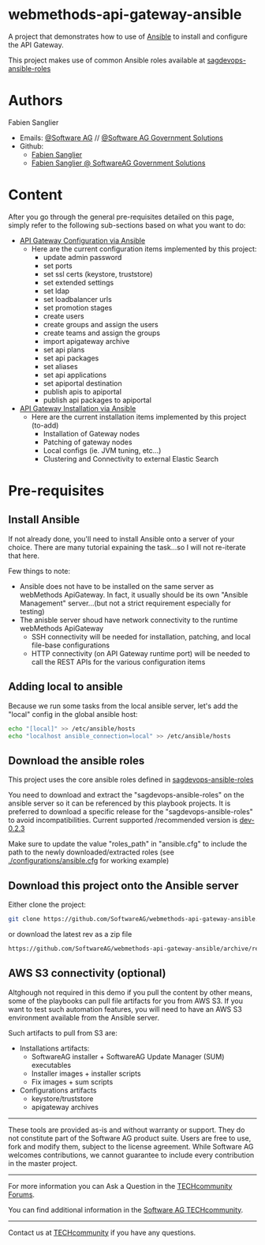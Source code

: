 # webmethods-api-gateway-ansible

A project that demonstrates how to use of [Ansible](https://github.com/ansible/ansible) to install and configure the API Gateway.

This project makes use of common Ansible roles available at [sagdevops-ansible-roles](https://github.com/SoftwareAG/sagdevops-ansible-roles) 

# Authors

Fabien Sanglier
- Emails: [@Software AG](mailto:fabien.sanglier@softwareag.com) // [@Software AG Government Solutions](mailto:fabien.sanglier@softwareaggov.com)
- Github: 
  - [Fabien Sanglier](https://github.com/lanimall)
  - [Fabien Sanglier @ SoftwareAG Government Solutions](https://github.com/fabien-sanglier-saggs)

# Content

After you go through the general pre-requisites detailed on this page, simply refer to the following sub-sections based on what you want to do:

- [API Gateway Configuration via Ansible](./configurations/README.md)
  - Here are the current configuration items implemented by this project:
    - update admin password
    - set ports
    - set ssl certs (keystore, truststore)
    - set extended settings
    - set ldap
    - set loadbalancer urls
    - set promotion stages
    - create users
    - create groups and assign the users
    - create teams and assign the groups
    - import apigateway archive
    - set api plans
    - set api packages
    - set aliases
    - set api applications
    - set apiportal destination
    - publish apis to apiportal
    - publish api packages to apiportal
- [API Gateway Installation via Ansible](./installations/README.md)
  - Here are the current installation items implemented by this project (to-add)
    - Installation of Gateway nodes
    - Patching of gateway nodes
    - Local configs (ie. JVM tuning, etc...)
    - Clustering and Connectivity to external Elastic Search

# Pre-requisites

## Install Ansible

If not already done, you'll need to install Ansible onto a server of your choice. 
There are many tutorial expaining the task...so I will not re-iterate that here.

Few things to note:

 - Ansible does not have to be installed on the same server as webMethods ApiGateway. In fact, it usually should be its own "Ansible Management" server...(but not a strict requirement especially for testing)
 - The anisble server shoud have network connectivity to the runtime webMethods ApiGateway
   - SSH connectivity will be needed for installation, patching, and local file-base configurations
   - HTTP connectivity (on API Gateway runtime port) will be needed to call the REST APIs for the various configuration items

## Adding local to ansible

Because we run some tasks from the local ansible server, let's add the "local" config in the global ansible host:

```bash
echo "[local]" >> /etc/ansible/hosts
echo "localhost ansible_connection=local" >> /etc/ansible/hosts
```

## Download the ansible roles

This project uses the core ansible roles defined in [sagdevops-ansible-roles](https://github.com/SoftwareAG/sagdevops-ansible-roles)

You need to download and extract the "sagdevops-ansible-roles" on the ansible server so it can be referenced by this playbook projects.
It is preferred to download a specific release for the "sagdevops-ansible-roles" to avoid incompatibilities.
Current supported /recommended version is [dev-0.2.3](https://github.com/SoftwareAG/sagdevops-ansible-roles/archive/refs/tags/dev-0.2.3.tar.gz)

Make sure to update the value "roles_path" in "ansible.cfg" to include the path to the newly downloaded/extracted roles (see [./configurations/ansible.cfg](./configurations/ansible.cfg) for working example)

## Download this project onto the Ansible server

Either clone the project:

```bash
git clone https://github.com/SoftwareAG/webmethods-api-gateway-ansible.git
```

or download the latest rev as a zip file

```bash
https://github.com/SoftwareAG/webmethods-api-gateway-ansible/archive/refs/heads/main.zip
```

## AWS S3 connectivity (optional)

Altghough not required in this demo if you pull the content by other means, some of the playbooks can pull file artifacts for you from AWS S3. 
If you want to test such automation features, you will need to have an AWS S3 environment available from the Ansible server.

Such artifacts to pull from S3 are:
 - Installations artifacts:
   - SoftwareAG installer + SoftwareAG Update Manager (SUM) executables
   - Installer images + installer scripts
   - Fix images + sum scripts
 - Configurations artifacts
   - keystore/truststore
   - apigateway archives




______________________
These tools are provided as-is and without warranty or support. They do not constitute part of the Software AG product suite. Users are free to use, fork and modify them, subject to the license agreement. While Software AG welcomes contributions, we cannot guarantee to include every contribution in the master project.
_____________
For more information you can Ask a Question in the [TECHcommunity Forums](http://tech.forums.softwareag.com/techjforum/forums/list.page?product=webmethods).

You can find additional information in the [Software AG TECHcommunity](http://techcommunity.softwareag.com/home/-/product/name/webmethods).
_____________
Contact us at [TECHcommunity](mailto:technologycommunity@softwareag.com?subject=Github/SoftwareAG) if you have any questions.

